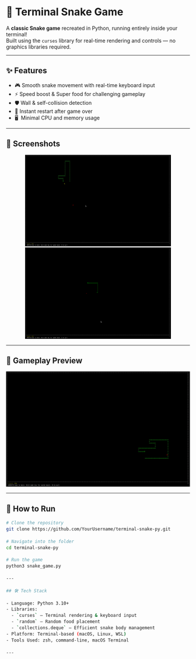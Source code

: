 # 🐍 Terminal Snake Game

A **classic Snake game** recreated in Python, running entirely inside your terminal!  
Built using the `curses` library for real-time rendering and controls — no graphics libraries required.  

---

## ✨ Features
- 🎮 Smooth snake movement with real-time keyboard input  
- ⚡ Speed boost & Super food for challenging gameplay   
- 🛡 Wall & self-collision detection  
- 🔄 Instant restart after game over  
- 🖥 ️ Minimal CPU and memory usage  

---

## 📸 Screenshots
<p align="center">
  <img src="assets/snap1.png" width="400" />
  <img src="assets/snap2.png" width="400" />
</p>

---

## 🎥 Gameplay Preview
<p align="center">
  <img src="assets/gameplay.gif" width="600" />
</p>

---

## 🚀 How to Run
```bash
# Clone the repository
git clone https://github.com/YourUsername/terminal-snake-py.git

# Navigate into the folder
cd terminal-snake-py

# Run the game
python3 snake_game.py

---

## 🛠 Tech Stack

- Language: Python 3.10+
- Libraries:
  - `curses` – Terminal rendering & keyboard input
  - `random` – Random food placement
  - `collections.deque` – Efficient snake body management
- Platform: Terminal-based (macOS, Linux, WSL)
- Tools Used: zsh, command-line, macOS Terminal

---
